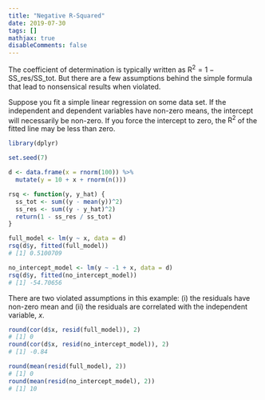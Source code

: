 ```yaml
---
title: "Negative R-Squared"
date: 2019-07-30
tags: []
mathjax: true
disableComments: false
---
```


The coefficient of determination is typically written as $\textrm{R}^2=1-\textrm{SS}\_{\textrm{res}}/\textrm{SS}\_{\textrm{tot}}$. But there are a few assumptions behind the simple formula that lead to nonsensical results when violated.

Suppose you fit a simple linear regression on some data set. If the independent and dependent variables have non-zero means, the intercept will necessarily be non-zero. If you force the intercept to zero, the $\textrm{R}^2$ of the fitted line may be less than zero.

```r
library(dplyr)

set.seed(7)

d <- data.frame(x = rnorm(100)) %>%
  mutate(y = 10 + x + rnorm(n()))

rsq <- function(y, y_hat) {
  ss_tot <- sum((y - mean(y))^2)
  ss_res <- sum((y - y_hat)^2)
  return(1 - ss_res / ss_tot)
}

full_model <- lm(y ~ x, data = d)
rsq(d$y, fitted(full_model))
# [1] 0.5100709

no_intercept_model <- lm(y ~ -1 + x, data = d)
rsq(d$y, fitted(no_intercept_model))
# [1] -54.70656
```

There are two violated assumptions in this example: (i) the residuals have non-zero mean and (ii) the residuals are correlated with the independent variable, $x$.

```r
round(cor(d$x, resid(full_model)), 2)
# [1] 0
round(cor(d$x, resid(no_intercept_model)), 2)
# [1] -0.84

round(mean(resid(full_model), 2))
# [1] 0
round(mean(resid(no_intercept_model), 2))
# [1] 10
```